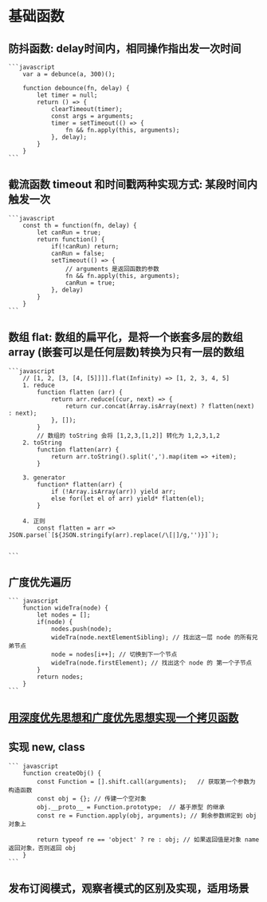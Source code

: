 <!--
 * @Author: your name
 * @Date: 2020-09-20 22:23:32
 * @LastEditTime: 2020-09-20 22:40:53
 * @LastEditors: Please set LastEditors
 * @Description: In User Settings Edit
 * @FilePath: \DesignPatterns\js基础\基础函数实现.md
-->

# 基础函数

## 防抖函数: delay时间内，相同操作指出发一次时间

    ```javascript
        var a = debunce(a, 300)();

        function debounce(fn, delay) {
            let timer = null;
            return () => {
                clearTimeout(timer);
                const args = arguments;
                timer = setTimeout(() => {
                    fn && fn.apply(this, arguments);
                }, delay);
            }
        }
    ```

## 截流函数 timeout 和时间戳两种实现方式: 某段时间内触发一次

    ```javascript
        const th = function(fn, delay) {
            let canRun = true;
            return function() {
                if(!canRun) return;
                canRun = false;
                setTimeout(() => {
                    // arguments 是返回函数的参数
                    fn && fn.apply(this, arguments);
                    canRun = true;
                }, delay)
            }
        }
    ```

## 数组 flat: 数组的扁平化，是将一个嵌套多层的数组 array (嵌套可以是任何层数)转换为只有一层的数组

    ```javascript
        // [1, 2, [3, [4, [5]]]].flat(Infinity) => [1, 2, 3, 4, 5]
        1. reduce
            function flatten (arr) {
                return arr.reduce((cur, next) => {
                    return cur.concat(Array.isArray(next) ? flatten(next) : next);
                }, []);
            }
            // 数组的 toString 会将 [1,2,3,[1,2]] 转化为 1,2,3,1,2
        2. toString
            function flatten(arr) {
                return arr.toString().split(',').map(item => +item);
            }

        3. generator
            function* flatten(arr) {
                if (!Array.isArray(arr)) yield arr;
                else for(let el of arr) yield* flatten(el); 
            }

        4. 正则
            const flatten = arr => JSON.parse(`[${JSON.stringify(arr).replace(/\[|]/g,'')}]`);

        
    ```

## 广度优先遍历

    ``` javascript
        function wideTra(node) {
            let nodes = [];
            if(node) {
                nodes.push(node);
                wideTra(node.nextElementSibling); // 找出这一层 node 的所有兄弟节点
                node = nodes[i++]; // 切换到下一个节点
                wideTra(node.firstElement); // 找出这个 node 的 第一个子节点
            }
            return nodes;
        }
    ```

## [用深度优先思想和广度优先思想实现一个拷贝函数](https://blog.csdn.net/weixin_44248722/article/details/110090119)

## 实现 new, class

    ``` javascript
        function createObj() {
            const Function = [].shift.call(arguments);   // 获取第一个参数为 构造函数
            const obj = {}; // 传建一个空对象
            obj.__proto__ = Function.prototype;  // 基于原型 的继承
            const re = Function.apply(obj, arguments); // 剩余参数绑定到 obj 对象上

            return typeof re == 'object' ? re : obj; // 如果返回值是对象 name返回对象，否则返回 obj
        }
    ```

## 发布订阅模式，观察者模式的区别及实现，适用场景

